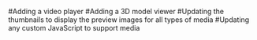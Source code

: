 #Adding a video player
#Adding a 3D model viewer
#Updating the thumbnails to display the preview images for all types of media
#Updating any custom JavaScript to support media
